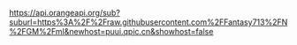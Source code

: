 https://api.orangeapi.org/sub?suburl=https%3A%2F%2Fraw.githubusercontent.com%2FFantasy713%2FN%2FGM%2Fml&newhost=puui.qpic.cn&showhost=false
